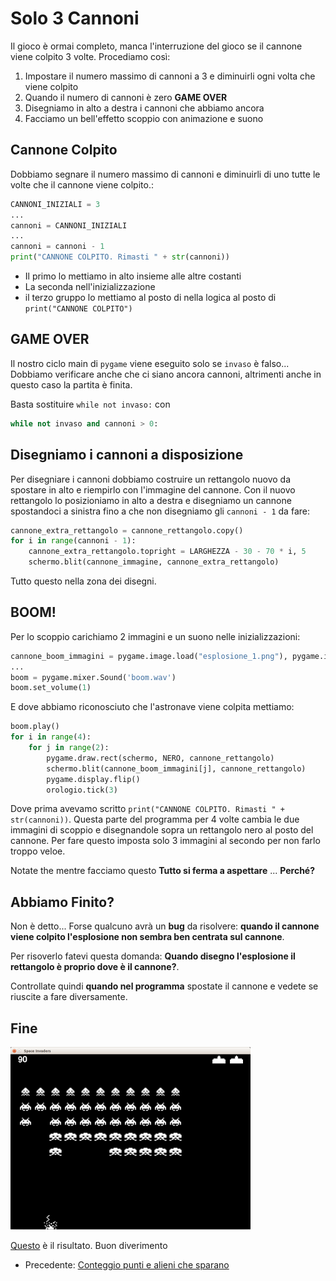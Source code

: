 # Solo 3 Cannoni

Il gioco è ormai completo, manca l'interruzione del gioco se il cannone viene colpito 3 volte. Procediamo così:

1. Impostare il numero massimo di cannoni a 3 e diminuirli ogni volta che viene colpito
2. Quando il numero di cannoni è zero **GAME OVER**
3. Disegniamo in alto a destra i cannoni che abbiamo ancora
4. Facciamo un bell'effetto scoppio con animazione e suono

## Cannone Colpito

Dobbiamo segnare il numero massimo di cannoni e diminuirli di uno tutte le volte che il cannone viene colpito.:

```python
CANNONI_INIZIALI = 3
...
cannoni = CANNONI_INIZIALI
...
cannoni = cannoni - 1
print("CANNONE COLPITO. Rimasti " + str(cannoni))
```

* Il primo lo mettiamo in alto insieme alle altre costanti
* La seconda nell'inizializzazione
* il terzo gruppo lo mettiamo al posto di nella logica al posto di `print("CANNONE COLPITO")`

## GAME OVER

Il nostro ciclo main di `pygame` viene eseguito solo se `invaso` è falso... Dobbiamo verificare anche che ci siano 
ancora cannoni, altrimenti anche in questo caso la partita è finita.

Basta sostituire `while not invaso:` con

```python
while not invaso and cannoni > 0:
```

## Disegniamo i cannoni a disposizione

Per disegniare i cannoni dobbiamo costruire un rettangolo nuovo da spostare in alto e riempirlo con l'immagine del 
cannone. Con il nuovo rettangolo lo posizioniamo in alto a destra e disegniamo un cannone spostandoci a sinistra fino
a che non disegniamo gli `cannoni - 1` da fare:

```python
cannone_extra_rettangolo = cannone_rettangolo.copy()
for i in range(cannoni - 1):
    cannone_extra_rettangolo.topright = LARGHEZZA - 30 - 70 * i, 5
    schermo.blit(cannone_immagine, cannone_extra_rettangolo)
```

Tutto questo nella zona dei disegni.

## BOOM!

Per lo scoppio carichiamo 2 immagini e un suono nelle inizializzazioni:
```python
cannone_boom_immagini = pygame.image.load("esplosione_1.png"), pygame.image.load("esplosione_2.png")
...
boom = pygame.mixer.Sound('boom.wav')
boom.set_volume(1)
```

E dove abbiamo riconosciuto che l'astronave viene colpita mettiamo:

```python
boom.play()
for i in range(4):
    for j in range(2):
        pygame.draw.rect(schermo, NERO, cannone_rettangolo)
        schermo.blit(cannone_boom_immagini[j], cannone_rettangolo)
        pygame.display.flip()
        orologio.tick(3)
```

Dove prima avevamo scritto `print("CANNONE COLPITO. Rimasti " + str(cannoni))`. Questa parte del programma per 4 volte
cambia le due immagini di scoppio e disegnandole sopra un rettangolo nero al posto del cannone. Per fare questo imposta
solo 3 immagini al secondo per non farlo troppo veloe.

Notate the mentre facciamo questo **Tutto si ferma a aspettare** ... **Perché?**

## Abbiamo Finito?

Non è detto... Forse qualcuno avrà un **bug** da risolvere: **quando il cannone viene colpito l'esplosione non sembra 
ben centrata sul cannone**.

Per risoverlo fatevi questa domanda: **Quando disegno l'esplosione il rettangolo è proprio dove è il cannone?**.

Controllate quindi **quando nel programma** spostate il cannone e vedete se riuscite a fare diversamente.

## Fine

![PyInvaders](pyinvaders.png)

[Questo](src/pyinvaders.py) è il risultato. Buon diverimento

* Precedente: [Conteggio punti e alieni che sparano](punti_spari.md)
